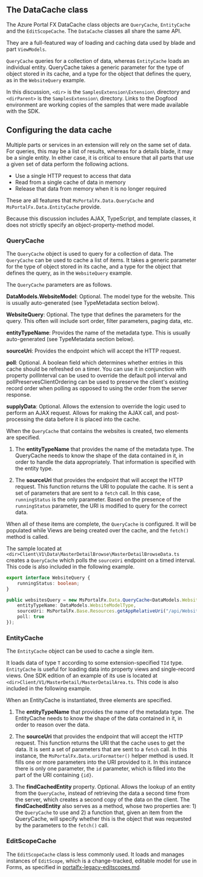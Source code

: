 <a name="the-datacache-class"></a>
## The DataCache class

The Azure Portal FX DataCache class objects are `QueryCache`, `EntityCache` and the `EditScopeCache`.  The `DataCache` classes all share the same API. 

<!--TODO: Determine whether it is more accurate to say the following sentence.
The `DataCache` objects all share the same class within the API. 
  -->

They are a full-featured way of loading and caching data used by blade and part `ViewModels`.

 `QueryCache` queries for a collection of data, whereas  `EntityCache` loads an individual entity. QueryCache takes a generic parameter for the type of object stored in its cache, and a type for the object that defines the query, as in the `WebsiteQuery` example. 
 
In this discussion, `<dir>` is the `SamplesExtension\Extension\` directory and  `<dirParent>` is the `SamplesExtension\` directory. Links to the Dogfood environment are working copies of the samples that were made available with the SDK.

<a name="configuring-the-data-cache"></a>
## Configuring the data cache

Multiple parts or services in an extension will rely on the same set of data. For queries, this may be a list of results, whereas for a details blade, it may be a single entity. In either case, it is critical to ensure that all parts that use a given set of data perform the following actions.

* Use a single HTTP request to access that data
* Read from a single cache of data in memory
* Release that data from memory when it is no longer required

These are all features that `MsPortalFx.Data.QueryCache` and `MsPortalFx.Data.EntityCache` provide. 

<!--TODO: Remove the following placeholder sentence when it is explained in more detail. -->
Because this discussion includes AJAX, TypeScript, and template classes, it does not strictly specify an object-property-method model.

<a name="configuring-the-data-cache-querycache"></a>
### QueryCache

The `QueryCache` object is used to query for a collection of data. The `QueryCache` can be used to cache a list of items. It takes a generic parameter for the type of object stored in its cache, and a type for the object that defines the query, as in the `WebsiteQuery` example.  

The `QueryCache` parameters are as follows.

<!-- TODO: Determine whether the sourceURI and entityTypeName are required paramters.  Per the example given, the other parameters are optional. -->

**DataModels.WebsiteModel**: Optional. The model type for the website. This is usually auto-generated (see TypeMetadata section below).

**WebsiteQuery**: Optional. The type that defines the parameters for the query. This often will include sort order, filter parameters, paging data, etc.

**entityTypeName**: Provides the name of the metadata type. This is usually auto-generated (see TypeMetadata section below).

**sourceUri**: Provides the endpoint which will accept the HTTP request.

**poll**: Optional. A boolean field which determines whether entries in this cache should be refreshed on a timer.  You can use it in conjunction with property pollInterval can be used to override the default poll interval and pollPreservesClientOrdering can be used to preserve the client's existing record order when polling as opposed to using the order from the server response.

**supplyData**: Optional. Allows the extension to override the logic used to perform an AJAX request. Allows for making the AJAX call, and post-processing the data before it is placed into the cache.

When the `QueryCache` that contains the websites is created, two elements are specified.

1. The **entityTypeName** that provides the name of the metadata type. The QueryCache needs to know the shape of the data contained in it, in order to handle the data appropriately. That information is specified with the entity type.

1. The **sourceUri** that provides the endpoint that will accept the HTTP request. This function returns the URI to populate the cache. It is sent a set of parameters that are sent to a `fetch` call. In this case, `runningStatus` is the only parameter. Based on the presence of the `runningStatus` parameter, the URI is modified to query for the correct data.

<!-- TODO:  determine whether "presence" can be changed to "value". Did they mean true if present and false if absent, with false as the default value?  This sentence needs more information. -->

When all of these items are complete, the `QueryCache` is  configured. It will be populated while Views are being created over the cache, and the `fetch()` method is called. 

The sample located at  `<dir>Client\V1\Data\MasterDetailBrowse\MasterDetailBrowseData.ts` creates a `QueryCache` which polls the `sourceUri` endpoint on a timed interval. This code is also included in the following example.

```ts
export interface WebsiteQuery {
    runningStatus: boolean;
}

public websitesQuery = new MsPortalFx.Data.QueryCache<DataModels.WebsiteModel, WebsiteQuery>({
    entityTypeName: DataModels.WebsiteModelType,
    sourceUri: MsPortalFx.Base.Resources.getAppRelativeUri("/api/Websites?runningStatus={0}"),
    poll: true
});
```

<a name="configuring-the-data-cache-entitycache"></a>
### EntityCache
 
<!-- Determine whether a template class can be specified as an object in the content.  Otherwise, find a more definitive term. -->

The `EntityCache` object can be used to cache a single item. 
<!--TODO: Determine whether these parameters can be described as "
a generic parameter for the type of object stored in its cache, "
--> 
It loads data of type `T` according to some extension-specified `TId` type. `EntityCache` is useful for loading data into property views and single-record views. One SDK edition of an example of its use is located at `<dir>Client/V1/MasterDetail/MasterDetailArea.ts`. This code is also included in the following example.

<!-- TODO:  Determine whether EntityCache can be the "type for the object that defines the query, as in the `WebsiteQuery` example". -->

<!-- ```typescript

this.websiteEntities = new EntityCache<WebsiteModel, number>({
    entityTypeName: SamplesExtension.DataModels.WebsiteModelType,

    // uriFormatter() is a function that helps you fill in the parameters passed by the fetch()
    // call into the URI used to query the backend. In this case websites are identified by a number
    // which uriFormatter() will fill into the id spot of this URI. Again this particular endpoint
    // requires the sessionId parameter as well but yours probably doesn't.
    sourceUri: FxData.uriFormatter(Util.appendSessionId(MsPortalFx.Base.Resources.getAppRelativeUri("/api/Websites/{id}")), true),

    // this property is how the EntityCache looks up a website from the QueryCache. This way we share the same
    // data object across multiple views and make sure updates are reflected across all blades at the same time
    findCachedEntity: {
        queryCache: this.websitesQuery,
        entityMatchesId: (website, id) => {
            return website.id() === id;
        }
    }
});

``` -->

When an EntityCache is instantiated, three elements are specified.

1. The **entityTypeName** that provides the name of the metadata type. The EntityCache needs to know the shape of the data contained in it, in order to reason over the data.

1. The **sourceUri** that provides the endpoint that will accept the HTTP request. This function returns the URI that the cache uses to get the data. It is sent a set of parameters that are sent to a `fetch` call. In this instance, the  `MsPortalFx.Data.uriFormatter()` helper method is used. It fills one or more parameters into the URI provided to it. In this instance there is only  one parameter, the `id` parameter, which is filled into the part of the URI containing `{id}`.

1. The **findCachedEntity** property.  Optional. Allows the lookup of an entity from the `QueryCache`, instead of retrieving the data a second time from the server, which creates a second copy of the data on the client. The **findCachedEntity** also serves as a method, whose two properties are: 1) the `QueryCache` to use and 2) a function that, given an item from the QueryCache, will specify whether this is the object that was requested by the parameters to the `fetch()` call.
    
<a name="configuring-the-data-cache-editscopecache"></a>
### EditScopeCache

The `EditScopeCache` class is less commonly used. It loads and manages instances of `EditScope`, which is a change-tracked, editable model for use in Forms, as specified in [portalfx-legacy-editscopes.md](portalfx-legacy-editscopes.md).  
